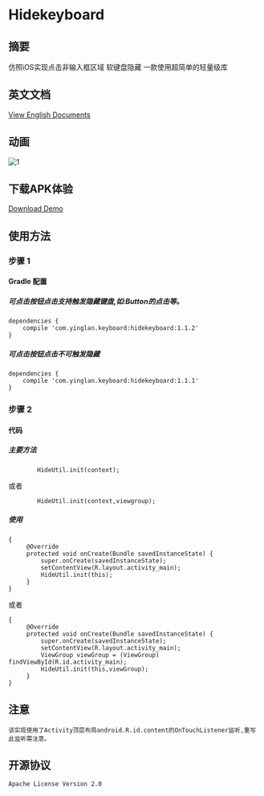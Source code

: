 # Hidekeyboard
## 摘要 
仿照iOS实现点击非输入框区域 软键盘隐藏 一款使用超简单的轻量级库

## 英文文档
[View English Documents](https://github.com/yingLanNull/HideKeyboard)

## 动画
![1](https://github.com/yingLanNull/HideKeyboard/blob/master/show/show.gif)

## 下载APK体验
[Download Demo](https://github.com/yingLanNull/HideKeyboard/blob/master/show/demo-debug.apk)

## 使用方法
### 步骤 1
#### Gradle 配置
##### 可点击按钮点击支持触发隐藏键盘,如:Button的点击等。
```
dependencies {
    compile 'com.yinglan.keyboard:hidekeyboard:1.1.2'
}
```
##### 可点击按钮点击不可触发隐藏
```
dependencies {
    compile 'com.yinglan.keyboard:hidekeyboard:1.1.1'
}
```

### 步骤 2

#### 代码

##### 主要方法

```
		HideUtil.init(context);
```
或者	
```
		HideUtil.init(context,viewgroup);
```

##### 使用
```
{
	 @Override
     protected void onCreate(Bundle savedInstanceState) {
         super.onCreate(savedInstanceState);
         setContentView(R.layout.activity_main);
         HideUtil.init(this);
     }
}

```
或者
```
{
	 @Override
     protected void onCreate(Bundle savedInstanceState) {
         super.onCreate(savedInstanceState);
         setContentView(R.layout.activity_main);
         ViewGroup viewGroup = (ViewGroup) findViewById(R.id.activity_main);
         HideUtil.init(this,viewGroup);
     }
}

```
## 注意

```
该实现使用了Activity顶层布局android.R.id.content的OnTouchListener监听,重写此监听需注意。
```

## 开源协议

    Apache License Version 2.0

